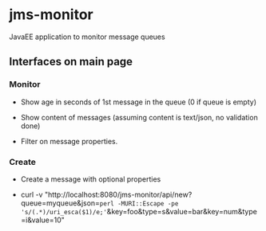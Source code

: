 # jms-monitor
JavaEE application to monitor message queues

## Interfaces on main page

### Monitor

 * Show age in seconds of 1st message in the queue (0 if queue is empty)

 * Show content of messages (assuming content is text/json, no validation done)

 * Filter on message properties.

### Create

 * Create a message with optional properties

 * curl -v "http://localhost:8080/jms-monitor/api/new?queue=myqueue&json=`perl -MURI::Escape -pe 's/(.*)/uri_esca($1)/e;'`&key=foo&type=s&value=bar&key=num&type=i&value=10"